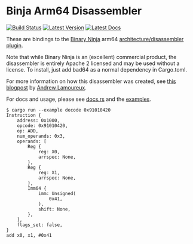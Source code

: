 # Binja Arm64 Disassembler

[![Build Status]][actions] [![Latest Version]][crates.io] [![Latest Docs]][docs.rs]

[Build Status]: https://img.shields.io/github/workflow/status/yrp604/bad64/Rust
[actions]: https://github.com/yrp604/bad64/actions?query=branch%3Amain
[Latest Version]: https://img.shields.io/crates/v/bad64.svg
[crates.io]: https://crates.io/crates/bad64
[Latest Docs]: https://docs.rs/bad64/badge.svg
[docs.rs]: https://docs.rs/bad64

These are bindings to the [Binary Ninja](https://binary.ninja) arm64
[architecture/disassembler plugin](https://github.com/Vector35/arch-arm64).

Note that while Binary Ninja is an (excellent) commercial product, the
disassembler is entirely Apache 2 licensed and may be used without a license.
To install, just add bad64 as a normal dependency in Cargo.toml.

For more information on how this disassembler was created, see [this blogpost][blogpost]
by [Andrew Lamoureux][andrew].

[blogpost]: https://binary.ninja/2021/04/05/groundup-aarch64.html
[andrew]: https://github.com/lwerdna

For docs and usage, please see [docs.rs](http://docs.rs/bad64) and the
[examples](examples).

```
$ cargo run --example decode 0x91010420
Instruction {
    address: 0x1000,
    opcode: 0x91010420,
    op: ADD,
    num_operands: 0x3,
    operands: [
        Reg {
            reg: X0,
            arrspec: None,
        },
        Reg {
            reg: X1,
            arrspec: None,
        },
        Imm64 {
            imm: Unsigned(
                0x41,
            ),
            shift: None,
        },
    ],
    flags_set: false,
}
add x0, x1, #0x41
```
